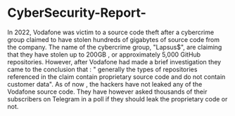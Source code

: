 # CyberSecurity-Report-


In 2022, Vodafone was victim to a source code theft after a cybercrime group claimed to have stolen hundreds of gigabytes of source code from the company. The name of the cybercrime group, "Lapsus$", are claiming that they have stolen up to 200GB , or approximately 5,000 GitHub repositories. However, after Vodafone had made a brief investigation they came to the conclusion that : " generally the types of repositories referenced in the claim contain proprietary source code and do not contain customer data". As of now , the hackers have not leaked any of the Vodafone source code. They have however asked thousands of their subscribers on Telegram in a poll if they should leak the proprietary code or not.
